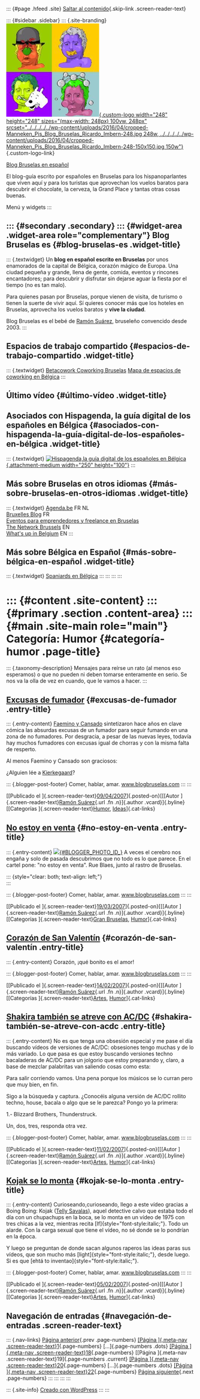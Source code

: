 ::: {#page .hfeed .site}
[Saltar al contenido](index.html#content){.skip-link
.screen-reader-text}

::: {#sidebar .sidebar}
::: {.site-branding}
[![](../../../../../wp-content/uploads/2016/04/cropped-Manneken_Pis_Blog_Bruselas_Ricardo_Imbern-248.jpg){.custom-logo
width="248" height="248" sizes="(max-width: 248px) 100vw, 248px"
srcset="../../../../../wp-content/uploads/2016/04/cropped-Manneken_Pis_Blog_Bruselas_Ricardo_Imbern-248.jpg 248w, ../../../../../wp-content/uploads/2016/04/cropped-Manneken_Pis_Blog_Bruselas_Ricardo_Imbern-248-150x150.jpg 150w"}](../../../../../index.html){.custom-logo-link}

[Blog Bruselas en español](../../../../../index.html)

El blog-guía escrito por españoles en Bruselas para los hispanoparlantes
que viven aquí y para los turistas que aprovechan los vuelos baratos
para descubrir el chocolate, la cerveza, la Grand Place y tantas otras
cosas buenas.

Menú y widgets
:::

::: {#secondary .secondary}
::: {#widget-area .widget-area role="complementary"}
Blog Bruselas es {#blog-bruselas-es .widget-title}
----------------

::: {.textwidget}
Un **blog en español escrito en Bruselas** por unos enamorados de la
capital de Bélgica, corazón mágico de Europa. Una ciudad pequeña y
grande, llena de gente, comida, eventos y rincones encantadores; para
descubrir y disfrutar sin dejarse aguar la fiesta por el tiempo (no es
tan malo).

Para quienes pasan por Bruselas, porque vienen de visita, de turismo o
tienen la suerte de vivir aquí. Sí quieres conocer más que los hoteles
en Bruselas, aprovecha los vuelos baratos y **vive la ciudad**.

Blog Bruselas es el bebé de [Ramón Suárez](http://www.ramonsuarez.com),
bruseleño convencido desde 2003.
:::

Espacios de trabajo compartido {#espacios-de-trabajo-compartido .widget-title}
------------------------------

::: {.textwidget}
[Betacowork Coworking Bruselas](http://www.betacowork.com) [Mapa de
espacios de coworking en Bélgica](http://coworkingbelgium.com)
:::

Último vídeo {#último-vídeo .widget-title}
------------

Asociados con Hispagenda, la guía digital de los españoles en Bélgica {#asociados-con-hispagenda-la-guía-digital-de-los-españoles-en-bélgica .widget-title}
---------------------------------------------------------------------

::: {.textwidget}
[![Hispagenda,la guía digital de los españoles en
Bélgica](../../../../../wp-content/uploads/2010/04/Hispagenda-250px.gif "Hispagenda, la guía digital de los españoles en Bélgica"){.attachment-medium
width="250" height="100"}](http://www.hispagenda.com)
:::

Más sobre Bruselas en otros idiomas {#más-sobre-bruselas-en-otros-idiomas .widget-title}
-----------------------------------

::: {.textwidget}
[Agenda.be](http://www.agenda.be) FR NL\
[Bruxelles Blog](http://www.bxlblog.be/) FR\
[Eventos para emprendedores y freelance en
Bruselas](http://www.betacowork.com/events/)\
[The Network
Brussels](http://groups.yahoo.com/group/TheNetworkBrussels/) EN\
[What\'s up in Belgium](http://www.whatsupin.be/) EN
:::

Más sobre Bélgica en Español {#más-sobre-bélgica-en-español .widget-title}
----------------------------

::: {.textwidget}
[Spaniards en Bélgica](http://www.spaniards.es/paises/belgica)
:::
:::
:::
:::

::: {#content .site-content}
::: {#primary .section .content-area}
::: {#main .site-main role="main"}
Categoría: Humor {#categoría-humor .page-title}
================

::: {.taxonomy-description}
Mensajes para reírse un rato (al menos eso esperamos) o que no pueden ni
deben tomarse enteramente en serio. Se nos va la olla de vez en cuando,
que le vamos a hacer.
:::

[Excusas de fumador](../../../../../index.html?p=66) {#excusas-de-fumador .entry-title}
----------------------------------------------------

::: {.entry-content}
[Faemino y Cansado](http://es.wikipedia.org/wiki/Faemino_y_Cansado)
sintetizaron hace años en clave cómica las absurdas excusas de un
fumador para seguir fumando en una zona de no fumadores. Por desgracia,
a pesar de las nuevas leyes, todavía hay muchos fumadores con excusas
igual de chorras y con la misma falta de resperto.

Al menos Faemino y Cansado son graciosos:

¿Alguien lée a [Kierkegaard](http://es.wikipedia.org/wiki/Kierkegaard)?

::: {.blogger-post-footer}
Comer, hablar, amar. www.blogbruselas.com
:::
:::

[[Publicado el
]{.screen-reader-text}[09/04/2007](../../../../../index.html?p=66)]{.posted-on}[[[Autor
]{.screen-reader-text}[Ramón
Suárez](../../../../2010/04/30/index.html?author=2){.url .fn
.n}]{.author .vcard}]{.byline}[[Categorías
]{.screen-reader-text}[Humor](../../index.html),
[Ideas](../../../ideas/index.html)]{.cat-links}

[No estoy en venta](../../../../../index.html?p=61) {#no-estoy-en-venta .entry-title}
---------------------------------------------------

::: {.entry-content}
[![](http://3.bp.blogspot.com/_m9ESRqvSnjc/Rf8ElJApkRI/AAAAAAAAABU/YlsA7qewrbQ/s160/DSCN1114.JPG){#BLOGGER_PHOTO_ID_}](http://3.bp.blogspot.com/_m9ESRqvSnjc/Rf8ElJApkRI/AAAAAAAAABU/YlsA7qewrbQ/s1600-h/DSCN1114.JPG)
A veces el cerebro nos engaña y solo de pasada descubrimos que no todo
es lo que parece. En el cartel pone: "no estoy en venta". Rue Blaes,
junto al rastro de Bruselas.

::: {style="clear: both; text-align: left;"}
[\
](http://picasa.google.com/blogger/)
:::

::: {.blogger-post-footer}
Comer, hablar, amar. www.blogbruselas.com
:::
:::

[[Publicado el
]{.screen-reader-text}[19/03/2007](../../../../../index.html?p=61)]{.posted-on}[[[Autor
]{.screen-reader-text}[Ramón
Suárez](../../../../2010/04/30/index.html?author=2){.url .fn
.n}]{.author .vcard}]{.byline}[[Categorías ]{.screen-reader-text}[Gran
Bruselas](../../../gran-bruselas/index.html),
[Humor](../../index.html)]{.cat-links}

[Corazón de San Valentín](../../../../../index.html?p=52) {#corazón-de-san-valentín .entry-title}
---------------------------------------------------------

::: {.entry-content}
Corazón, ¡qué bonito es el amor!

::: {.blogger-post-footer}
Comer, hablar, amar. www.blogbruselas.com
:::
:::

[[Publicado el
]{.screen-reader-text}[14/02/2007](../../../../../index.html?p=52)]{.posted-on}[[[Autor
]{.screen-reader-text}[Ramón
Suárez](../../../../2010/04/30/index.html?author=2){.url .fn
.n}]{.author .vcard}]{.byline}[[Categorías
]{.screen-reader-text}[Artes](../../../artes/index.html),
[Humor](../../index.html)]{.cat-links}

[Shakira también se atreve con AC/DC](../../../../../index.html?p=51) {#shakira-también-se-atreve-con-acdc .entry-title}
---------------------------------------------------------------------

::: {.entry-content}
No es que tenga una obsesión especial y me pase el día buscando vídeos
de versiones de AC/DC: obsesiones tengo muchas y de lo más variado. Lo
que pasa es que estoy buscando versiones techno bacaladeras de AC/DC
para un jolgorio que estoy preparando y, claro, a base de mezclar
palabritas van saliendo cosas como esta:

Para salir corriendo vamos. Una pena porque los músicos se lo curran
pero que muy bien, en fin.

Sigo a la búsqueda y captura. ¿Conocéis alguna versión de AC/DC rollito
techno, house, bacala o algo que se le parezca? Pongo yo la primera:

1.- Blizzard Brothers, Thunderstruck.

Un, dos, tres, responda otra vez.

::: {.blogger-post-footer}
Comer, hablar, amar. www.blogbruselas.com
:::
:::

[[Publicado el
]{.screen-reader-text}[11/02/2007](../../../../../index.html?p=51)]{.posted-on}[[[Autor
]{.screen-reader-text}[Ramón
Suárez](../../../../2010/04/30/index.html?author=2){.url .fn
.n}]{.author .vcard}]{.byline}[[Categorías
]{.screen-reader-text}[Artes](../../../artes/index.html),
[Humor](../../index.html)]{.cat-links}

[Kojak se lo monta](../../../../../index.html?p=49) {#kojak-se-lo-monta .entry-title}
---------------------------------------------------

::: {.entry-content}
Curioseando,curioseando, llego a este vídeo gracias a Boing Boing: Kojak
([Telly Savalas](http://es.wikipedia.org/wiki/Telly_Savalas)), aquel
detective calvo que estaba todo el día con un chupachups en la boca, se
lo monta en un vídeo de 1975 con tres chicas a la vez, mientras recita
[If]{style="font-style:italic;"}. Todo un alarde. Con la carga sexual
que tiene el vídeo, no sé donde se lo pondrían en la época.

Y luego se preguntan de donde sacan algunos raperos las ideas paras sus
vídeos, que son mucho más [light]{style="font-style:italic;"}, desde
luego. Si es que [ehtá to inventao]{style="font-style:italic;"}.

::: {.blogger-post-footer}
Comer, hablar, amar. www.blogbruselas.com
:::
:::

[[Publicado el
]{.screen-reader-text}[05/02/2007](../../../../../index.html?p=49)]{.posted-on}[[[Autor
]{.screen-reader-text}[Ramón
Suárez](../../../../2010/04/30/index.html?author=2){.url .fn
.n}]{.author .vcard}]{.byline}[[Categorías
]{.screen-reader-text}[Artes](../../../artes/index.html),
[Humor](../../index.html)]{.cat-links}

Navegación de entradas {#navegación-de-entradas .screen-reader-text}
----------------------

::: {.nav-links}
[Página anterior](../18/index.html){.prev .page-numbers} [[Página
]{.meta-nav .screen-reader-text}1](../../index.html){.page-numbers}
[...]{.page-numbers .dots} [[Página ]{.meta-nav
.screen-reader-text}18](../18/index.html){.page-numbers} [[Página
]{.meta-nav .screen-reader-text}19]{.page-numbers .current} [[Página
]{.meta-nav .screen-reader-text}20](../20/index.html){.page-numbers}
[...]{.page-numbers .dots} [[Página ]{.meta-nav
.screen-reader-text}22](../22/index.html){.page-numbers} [Página
siguiente](../20/index.html){.next .page-numbers}
:::
:::
:::
:::

::: {.site-info}
[Creado con WordPress](https://es.wordpress.org/)
:::
:::
